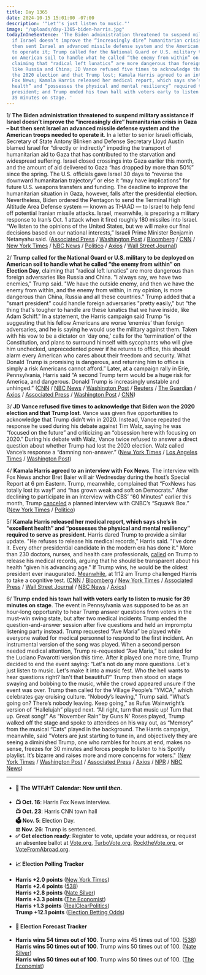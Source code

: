 ```yaml
---
title: Day 1365
date: 2024-10-15 15:01:00 -07:00
description: '"Let''s just listen to music."'
image: "/uploads/day-1365-biden-harris.jpg"
todayInOneSentence: 'The Biden administration threatened to suspend military assistance
  if Israel doesn’t improve the “increasingly dire” humanitarian crisis in Gaza – but
  then sent Israel an advanced missile defense system and the American troops needed
  to operate it; Trump called for the National Guard or U.S. military to be deployed
  on American soil to handle what he called “the enemy from within” on Election Day,
  claiming that "radical left lunatics” are more dangerous than foreign adversaries
  like Russia and China; JD Vance refused five times to acknowledge that Biden won
  the 2020 election and that Trump lost; Kamala Harris agreed to an interview with
  Fox News; Kamala Harris released her medical report, which says she’s in “excellent
  health” and “possesses the physical and mental resiliency” required to serve as
  president; and Trump ended his town hall with voters early to listen to music for
  39 minutes on stage. '
---
```


1/ **The Biden administration threatened to suspend military assistance if Israel doesn’t improve the “increasingly dire” humanitarian crisis in Gaza – but then sent Israel an advanced missile defense system and the American troops needed to operate it**. In a letter to senior Israeli officials, Secretary of State Antony Blinken and Defense Secretary Lloyd Austin blamed Israel for “directly or indirectly” impeding the transport of  humanitarian aid to Gaza that has contributed to the starvation and widespread suffering. Israel closed crossings into Gaza earlier this month, and the amount of aid delivered to Gaza “has dropped by more than 50%” since the spring. The U.S. officials gave Israel 30 days to “reverse the downward humanitarian trajectory” or else it “may have implications” for future U.S. weapons transfers and funding. The deadline to improve the humanitarian situation in Gaza, however, falls after the presidential election. Nevertheless, Biden ordered the Pentagon to send the Terminal High Altitude Area Defense system — known as THAAD — to Israel to help fend off potential Iranian missile attacks. Israel, meanwhile, is preparing a military response to Iran’s Oct. 1 attack when it fired roughly 180 missiles into Israel. “We listen to the opinions of the United States, but we will make our final decisions based on our national interests,” Israeli Prime Minister Benjamin Netanyahu said. ([Associated Press](https://apnews.com/article/israel-gaza-humanitarian-aid-blinken-austin-887ae388a022215f71309ab6def12103) / [Washington Post](https://www.washingtonpost.com/national-security/2024/10/15/us-weapons-israel-gaza-aid/) / [Bloomberg](https://www.bloomberg.com/news/articles/2024-10-15/us-warns-israel-must-improve-gaza-aid-to-keep-getting-us-weapons) / [CNN](https://www.cnn.com/2024/10/15/politics/us-israel-gaza-humanitarian-situation-letter) / [New York Times](https://www.nytimes.com/2024/10/13/us/politics/us-missile-defense-iran-israel.html) / [NBC News](https://www.nbcnews.com/politics/white-house/us-warns-israel-may-restrict-military-aid-gaza-humanitarian-situation-rcna175526) / [Politico](https://www.politico.com/news/2024/10/13/us-air-defense-systems-troops-israel-00183563) / [Axios](https://www.axios.com/2024/10/15/us-israel-gaza-humanitarian-conditions-military-aid-letter) / [Wall Street Journal](https://www.wsj.com/world/middle-east/biden-administration-issues-warning-to-israel-on-gaza-aid-0d4b5eea))

2/ **Trump called for the National Guard or U.S. military to be deployed on American soil to handle what he called “the enemy from within” on Election Day**, claiming that "radical left lunatics” are more dangerous than foreign adversaries like Russia and China. "I always say, we have two enemies," Trump said. "We have the outside enemy, and then we have the enemy from within, and the enemy from within, in my opinion, is more dangerous than China, Russia and all these countries." Trump added that a "smart president" could handle foreign adversaries "pretty easily," but "the thing that's tougher to handle are these lunatics that we have inside, like Adam Schiff." In a statement, the Harris campaign said Trump “is suggesting that his fellow Americans are worse ‘enemies’ than foreign adversaries, and he is saying he would use the military against them. Taken with his vow to be a dictator on ‘day one,’ calls for the ‘termination’ of the Constitution, and plans to surround himself with sycophants who will give him unchecked, unprecedented power if he returns to office, this should alarm every American who cares about their freedom and security. What Donald Trump is promising is dangerous, and returning him to office is simply a risk Americans cannot afford.” Later, at a campaign rally in Erie, Pennsylvania, Harris said “A second Trump term would be a huge risk for America, and dangerous. Donald Trump is increasingly unstable and unhinged.” ([CNN](https://www.cnn.com/2024/10/13/politics/trump-military-enemy-from-within-election-day/index.html) / [NBC News](https://www.nbcnews.com/politics/2024-election/-enemy-trump-claims-democrats-are-dangerous-us-foreign-adversaries-rcna175198) / [Washington Post](https://www.washingtonpost.com/politics/2024/10/13/trump-military-enemies-within/) / [Reuters](https://www.reuters.com/world/us/harris-targets-black-men-with-new-economic-proposals-2024-10-14/) / [The Guardian](https://www.theguardian.com/us-news/2024/oct/14/harris-trump-enemy-within-campaign) / [Axios](https://www.axios.com/2024/10/15/walz-trump-military-enemy) / [Associated Press](https://apnews.com/article/trump-harris-pennsylvania-election-2024-837bf147439eabe552b56334035890bf) / [Washington Post](https://www.washingtonpost.com/politics/2024/10/14/trump-harris-pennsylvania-attacks/) / [CNN](https://www.cnn.com/2024/10/14/politics/kamala-harris-donald-trump-democracy/index.html))

3/ **JD Vance refused five times to acknowledge that Biden won the 2020 election and that Trump lost**. Vance was given five opportunities to acknowledge that Trump didn’t win in 2020. Instead, Vance repeated the response he used during his debate against Tim Walz, saying he was “focused on the future” and criticizing an “obsession here with focusing on 2020.” During his debate with Walz, Vance twice refused to answer a direct question about whether Trump had lost the 2020 election.  Walz called Vance’s response a “damning non-answer.” ([New York Times](https://www.nytimes.com/2024/10/11/us/politics/vance-trump-2020-election-results.html) / [Los Angeles Times](https://www.latimes.com/world-nation/story/2024-10-11/jd-vance-refused-five-times-to-acknowledge-donald-trump-lost-2020-election-in-podcast-interview) / [Washington Post](https://www.washingtonpost.com/elections/2024/10/11/vance-2020-election-new-york-times-interview/))

4/ **Kamala Harris agreed to an interview with Fox News**. The interview with Fox News anchor Bret Baier will air Wednesday during the host’s Special Report at 6 pm Eastern. Trump, meanwhile, complained that “FoxNews has totally lost its way!” and “has grown weak and soft on Democrats.” After declining to participate in an interview with CBS’ “60 Minutes” earlier this month, Trump [canceled](https://www.politico.com/live-updates/2024/10/15/2024-elections-live-coverage-updates-analysis/trump-cancels-interview-cnbc-squawk-box-00183698) a planned interview with CNBC’s “Squawk Box.” ([New York Times](https://www.nytimes.com/2024/10/14/business/media/fox-news-kamala-harris-interview.html) / [Politico](https://www.politico.com/news/2024/10/14/trump-criticize-fox-news-kamala-harris-00183614))

5/ **Kamala Harris released her medical report, which says she’s in “excellent health” and “possesses the physical and mental resiliency” required to serve as president**. Harris dared Trump to provide a similar update. "He refuses to release his medical records," Harris said. "I've done it. Every other presidential candidate in the modern era has done it." More than 230 doctors, nurses, and health care professionals, [called](https://www.cbsnews.com/news/trump-health-records-doctors-for-harris/) on Trump to release his medical records, arguing that he should be transparent about his health "given his advancing age." If Trump wins, he would be the oldest president ever inaugurated. [Meanwhile](https://www.huffpost.com/entry/donald-trump-kamala-harris-cognitive-test_n_670d0933e4b0c5b8c0aeadd4), at 1:12 am Trump challenged Harris to take a cognitive test. ([CNN](https://www.cnn.com/2024/10/12/politics/kamala-harris-health-records) / [Bloomberg](https://www.bloomberg.com/news/articles/2024-10-12/vice-president-harris-is-in-excellent-health-physician-says) / [New York Times](https://www.nytimes.com/2024/10/12/us/politics/harris-medical-records-trump.html) / [Associated Press](https://apnews.com/article/harris-medical-records-trump-903d7c1654ca0236a4b08f9b59b4e2b8) / [Wall Street Journal](https://www.wsj.com/politics/elections/vice-president-harris-in-excellent-health-medical-report-states-dc171ed2) / [NBC News](https://www.nbcnews.com/politics/2024-election/kamala-harris-questions-trumps-transparency-releases-medical-report-rcna174896) / [Axios](https://www.axios.com/2024/10/14/trump-medical-records-release-harris-2024-election))

6/ **Trump ended his town hall with voters early to listen to music for 39 minutes on stage**. The event in Pennsylvania was supposed to be as an hour-long opportunity to hear Trump answer questions from voters in the must-win swing state, but after two medical incidents Trump ended the question-and-answer session after five questions and held an impromptu listening party instead. Trump requested “Ave Maria” be played while everyone waited for medical personnel to respond to the first incident. An instrumental version of the song was played. When a second person needed medical attention, Trump re-requested “Ave Maria,” but asked for the Luciano Pavarotti version this time. After it played one more time, Trump decided to end the event saying: “Let's not do any more questions. Let's just listen to music. Let's make it into a music fest. Who the hell wants to hear questions right? Isn't that beautiful?” Trump then stood on stage swaying and bobbing to the music, while the crowd appeared unsure if the event was over. Trump then called for the Village People’s “YMCA,” which celebrates gay cruising culture. “Nobody’s leaving," Trump said. "What’s going on? There’s nobody leaving. Keep going,” as Rufus Wainwright’s version of “Hallelujah” played next. “All right, turn that music up! Turn that up. Great song!” As “November Rain” by Guns N’ Roses played, Trump walked off the stage and spoke to attendees on his way out, as “Memory” from the musical “Cats” played in the background. The Harris campaign, meanwhile, said "Voters are just starting to tune in, and objectively they are seeing a diminished Trump, one who rambles for hours at end, makes no sense, freezes for 30 minutes and forces people to listen to his Spotify playlist. It’s bizarre and raises more and more concerns for voters." ([New York Times](https://www.nytimes.com/2024/10/14/us/politics/trump-town-hall-dj-music.html) / [Washington Post](https://www.washingtonpost.com/politics/2024/10/14/trump-music-sways-town-hall/) / [Associated Press](https://apnews.com/article/donald-trump-town-hall-concern-dancing-24290775c8e11223fde1d440a7a5cf7c) / [Axios](https://www.axios.com/2024/10/15/trump-town-hall-music-medical-emergencies) / [NPR](https://www.npr.org/2024/10/15/g-s1-28276/trump-town-hall) / [NBC News](https://www.nbcnews.com/politics/donald-trump/trumps-bizarre-music-session-reignites-questions-mental-acuity-rcna175464))

---

* #### 📅 The WTFJHT Calendar: Now until *then*. 
* **📺 Oct. 16**: Harris Fox News interview. \
**📺 Oct. 23**: Harris CNN town hall \
**🗳️ Nov. 5**: Election Day. \
**⚖️ Nov. 26**: Trump is sentenced. 
* **✅ Get election ready**: Register to vote, update your address, or request an absentee ballot at [Vote.org](https://www.vote.org/), [TurboVote.org](https://turbovote.org/), [RocktheVote.org](https://www.rockthevote.org/), or [VoteFromAbroad.org](https://www.votefromabroad.org/).
* #### 📈 Election Polling Tracker
* **Harris +2.0 points** ([New York Times](https://www.nytimes.com/interactive/2024/us/elections/polls-president.html)) \
**Harris +2.4 points** ([538](https://projects.fivethirtyeight.com/polls/president-general/2024/national/)) \
**Harris +2.8 points** ([Nate Silver](https://www.natesilver.net/p/nate-silver-2024-president-election-polls-model)) \
**Harris +3.3 points** ([The Economist](https://www.economist.com/interactive/us-2024-election/trump-harris-polls)) \
**Harris +1.3 points** ([RealClearPolitics](https://www.realclearpolling.com/polls/president/general/2024/trump-vs-harris)) \
**Trump +12.1 points** ([Election Betting Odds](https://www.electionbettingodds.com/))
* #### 🔮 Election Forecast Tracker
* **Harris wins 54 times out of 100**. Trump wins 45 times out of 100. ([538](https://projects.fivethirtyeight.com/2024-election-forecast/)) \
**Harris wins 50 times out of 100**. Trump wins 50 times out of 100. ([Nate Silver](https://www.natesilver.net/p/nate-silver-2024-president-election-polls-model)) \
**Harris wins 50 times out of 100**. Trump wins 50 times out of 100. ([The Economist](https://www.economist.com/interactive/us-2024-election/prediction-model/president/))



